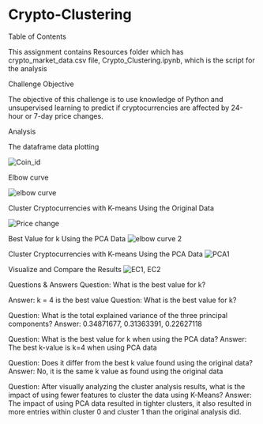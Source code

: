 # Crypto-Clustering

Table of Contents

This assignment contains Resources folder which has crypto_market_data.csv file, 
Crypto_Clustering.ipynb, which is the script for the analysis

Challenge Objective

The objective of this challenge is to use knowledge of Python and unsupervised learning to predict if cryptocurrencies are affected by 24-hour or 7-day price changes.

Analysis

The dataframe data plotting

![Coin_id](https://github.com/sughra-bit/Crypto-Clustering/assets/135158002/d2752922-b8ed-46da-a973-458870c5bef0)


Elbow curve

![elbow curve](https://github.com/sughra-bit/Crypto-Clustering/assets/135158002/486abea5-fab2-41df-b50d-655a211660ad)

Cluster Cryptocurrencies with K-means Using the Original Data

![Price change](https://github.com/sughra-bit/Crypto-Clustering/assets/135158002/49749c82-7f7b-4501-9c77-f732fa838493)

Best Value for k Using the PCA Data
![elbow curve 2](https://github.com/sughra-bit/Crypto-Clustering/assets/135158002/da4cb91c-bb0d-4b73-aa38-821b59b69a1f)

Cluster Cryptocurrencies with K-means Using the PCA Data
![PCA1](https://github.com/sughra-bit/Crypto-Clustering/assets/135158002/948cf7d5-e332-4929-add4-29464598c442)

Visualize and Compare the Results
![EC1, EC2](https://github.com/sughra-bit/Crypto-Clustering/assets/135158002/4f53f9e2-8e58-4cc6-898d-f505fccd2885)



Questions & Answers
Question: What is the best value for k?

Answer: k = 4 is the best value
Question: What is the best value for k?

Question: What is the total explained variance of the three principal components?
Answer: 0.34871677, 0.31363391, 0.22627118

Question: What is the best value for k when using the PCA data?
Answer: The best k-value is k=4 when using PCA data

Question: Does it differ from the best k value found using the original data?
Answer: No, it is the same k value as found using the original data

Question: After visually analyzing the cluster analysis results, what is the impact of using fewer features to cluster the data using K-Means?
Answer: The impact of using PCA data resulted in tighter clusters, it also resulted in more entries within cluster 0 and cluster 1 than the original analysis did.
